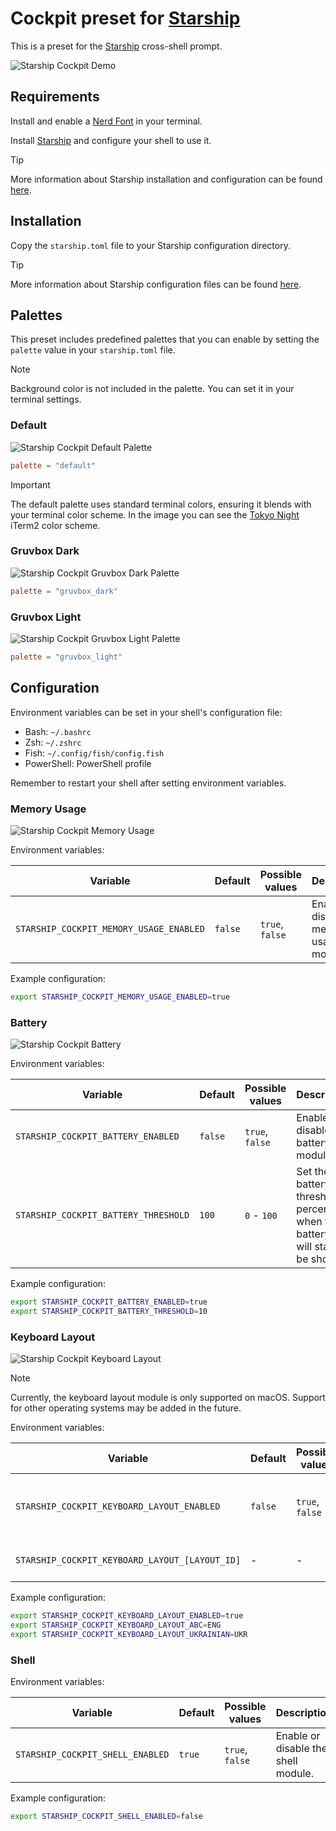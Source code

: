 # Cockpit preset for [Starship](https://starship.rs/)

This is a preset for the [Starship](https://starship.rs/) cross-shell prompt.

![Starship Cockpit Demo](./assets/images/demo.png)

## Requirements

Install and enable a [Nerd Font](https://www.nerdfonts.com/) in your terminal.

Install [Starship](https://starship.rs/) and configure your shell to use it.

> [!TIP]
> More information about Starship installation and configuration can be found [here](https://starship.rs/guide/#%F0%9F%9A%80-installation).

## Installation

Copy the `starship.toml` file to your Starship configuration directory.

> [!TIP]
> More information about Starship configuration files can be found [here](https://starship.rs/config/#configuration).

## Palettes

This preset includes predefined palettes that you can enable by setting the `palette` value in your `starship.toml` file.

> [!NOTE]
> Background color is not included in the palette. You can set it in your terminal settings.

### Default

![Starship Cockpit Default Palette](./assets/images/palettes/default.png)

```toml
palette = "default"
```

> [!IMPORTANT]
> The default palette uses standard terminal colors, ensuring it blends with your terminal color scheme. In the image you can see the [Tokyo Night](https://raw.githubusercontent.com/mbadolato/iTerm2-Color-Schemes/master/schemes/tokyonight.itermcolors) iTerm2 color scheme.

### Gruvbox Dark

![Starship Cockpit Gruvbox Dark Palette](./assets/images/palettes/gruvbox_dark.png)

```toml
palette = "gruvbox_dark"
```

### Gruvbox Light

![Starship Cockpit Gruvbox Light Palette](./assets/images/palettes/gruvbox_light.png)

```toml
palette = "gruvbox_light"
```

## Configuration

Environment variables can be set in your shell's configuration file:
- Bash: `~/.bashrc`
- Zsh: `~/.zshrc`
- Fish: `~/.config/fish/config.fish`
- PowerShell: PowerShell profile

Remember to restart your shell after setting environment variables.

### Memory Usage

![Starship Cockpit Memory Usage](./assets/images/configuration/memory_usage.png)

Environment variables:

| Variable | Default | Possible values | Description  |
| -------- | ------- | --------------- | ------------ |
| `STARSHIP_COCKPIT_MEMORY_USAGE_ENABLED` | `false` | `true`, `false` | Enable or disable the memory usage module. |

Example configuration:
```bash
export STARSHIP_COCKPIT_MEMORY_USAGE_ENABLED=true
```

### Battery

![Starship Cockpit Battery](./assets/images/configuration/battery.png)

Environment variables:

| Variable | Default | Possible values | Description  |
| -------- | ------- | --------------- | ------------ |
| `STARSHIP_COCKPIT_BATTERY_ENABLED` | `false` | `true`, `false` | Enable or disable the battery module. |
| `STARSHIP_COCKPIT_BATTERY_THRESHOLD` | `100` | `0` - `100` | Set the battery threshold in percentage when the battery info will start to be shown. |

Example configuration:
```bash
export STARSHIP_COCKPIT_BATTERY_ENABLED=true
export STARSHIP_COCKPIT_BATTERY_THRESHOLD=10
```

### Keyboard Layout

![Starship Cockpit Keyboard Layout](./assets/images/configuration/keyboard_layout.png)

> [!NOTE]
> Currently, the keyboard layout module is only supported on macOS. Support for other operating systems may be added in the future.

Environment variables:

| Variable | Default | Possible values | Description  |
| -------- | ------- | --------------- | ------------ |
| `STARSHIP_COCKPIT_KEYBOARD_LAYOUT_ENABLED` | `false` | `true`, `false` | Enable or disable the keyboard layout module. |
| `STARSHIP_COCKPIT_KEYBOARD_LAYOUT_[LAYOUT_ID]` | - | - | Custom alias for layout. |

Example configuration:
```bash
export STARSHIP_COCKPIT_KEYBOARD_LAYOUT_ENABLED=true
export STARSHIP_COCKPIT_KEYBOARD_LAYOUT_ABC=ENG
export STARSHIP_COCKPIT_KEYBOARD_LAYOUT_UKRAINIAN=UKR
```

### Shell

Environment variables:

| Variable | Default | Possible values | Description  |
| -------- | ------- | --------------- | ------------ |
| `STARSHIP_COCKPIT_SHELL_ENABLED` | `true` | `true`, `false` | Enable or disable the shell module. |

Example configuration:
```bash
export STARSHIP_COCKPIT_SHELL_ENABLED=false
```
